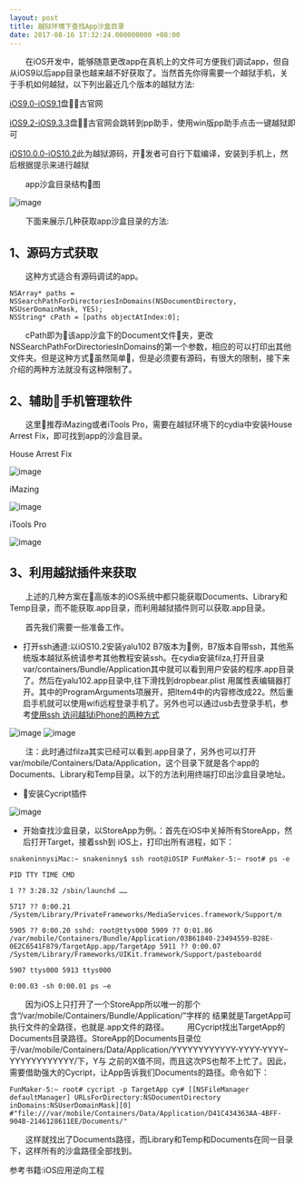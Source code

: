 ```yaml
---
layout: post
title: 越狱环境下查找App沙盒目录
date: 2017-08-16 17:32:24.000000000 +08:00
---
```



&emsp;&emsp;在iOS开发中，能够随意更改app在真机上的文件可方便我们调试app，但自从iOS9以后app目录也越来越不好获取了。当然首先你得需要一个越狱手机，关于手机如何越狱，以下列出最近几个版本的越狱方法:

[iOS9.0-iOS9.1](http://9.pangu.io/)盘古官网

[iOS9.2-iOS9.3.3](http://www.pangu.io/?flag=cn)盘古官网会跳转到pp助手，使用win版pp助手点击一键越狱即可

[iOS10.0.0-iOS10.2](https://github.com/kpwn/yalu102)此为越狱源码，开发者可自行下载编译，安装到手机上，然后根据提示来进行越狱

&emsp;&emsp;app沙盒目录结构图

![image](https://developer.apple.com/library/content/documentation/FileManagement/Conceptual/FileSystemProgrammingGuide/art/ios_app_layout_2x.png)

&emsp;&emsp;下面来展示几种获取app沙盒目录的方法:

1、源码方式获取
---
&emsp;&emsp;这种方式适合有源码调试的app。
```objc
NSArray* paths = NSSearchPathForDirectoriesInDomains(NSDocumentDirectory, NSUserDomainMask, YES);
NSString* cPath = [paths objectAtIndex:0];
```
&emsp;&emsp;cPath即为该app沙盒下的Document文件夹，更改NSSearchPathForDirectoriesInDomains的第一个参数，相应的可以打印出其他文件夹。但是这种方式虽然简单，但是必须要有源码，有很大的限制，接下来介绍的两种方法就没有这种限制了。

2、辅助手机管理软件
---
&emsp;&emsp;这里推荐iMazing或者iTools Pro，需要在越狱环境下的cydia中安装House Arrest Fix，即可找到app的沙盒目录。

House Arrest Fix

![image](http://wx3.sinaimg.cn/mw690/a9a6744agy1filinurxcvj20ku112jus.jpg)

iMazing

![image](http://wx2.sinaimg.cn/mw690/a9a6744agy1filiho25ljj211g0nnjy7.jpg)

iTools Pro

![image](http://wx1.sinaimg.cn/mw690/a9a6744agy1filii2o5mdj20rs0hrwk1.jpg)

3、利用越狱插件来获取
---
&emsp;&emsp;上述的几种方案在高版本的iOS系统中都只能获取Documents、Library和Temp目录，而不能获取.app目录，而利用越狱插件则可以获取.app目录。

&emsp;&emsp;首先我们需要一些准备工作。

* 打开ssh通道:以iOS10.2安装yalu102 B7版本为例，B7版本自带ssh，其他系统版本越狱系统请参考其他教程安装ssh。在cydia安装filza,打开目录var/containers/Bundle/Application其中就可以看到用户安装的程序.app目录了。然后在yalu102.app目录中,往下滑找到dropbear.plist 用属性表编辑器打开。其中的ProgramArguments项展开，把ltem4中的内容修改成22。然后重启手机就可以使用wifi远程登录手机了。另外也可以通过usb去登录手机，参考[使用ssh 访问越狱iPhone的两种方式](http://blog.csdn.net/woaizijiheni/article/details/49181295)

![image](http://wx1.sinaimg.cn/mw690/a9a6744agy1filki4gzesj20ku112aew.jpg)
![image](http://www.fengimg.com/data/attachment/forum/201702/01/215808a7pejtvto1t21m7t.png)

&emsp;&emsp;注：此时通过filza其实已经可以看到.app目录了，另外也可以打开     var/mobile/Containers/Data/Application，这个目录下就是各个app的Documents、Library和Temp目录。以下的方法利用终端打印出沙盒目录地址。

* 安装Cycript插件

![image](http://wx1.sinaimg.cn/mw690/a9a6744agy1filkyjvq85j20ku112wkk.jpg)

* 开始查找沙盒目录，以StoreApp为例。：首先在iOS中关掉所有StoreApp，然后打开Target，接着ssh到 iOS上，打印出所有进程，如下：
```
snakeninnysiMac:~ snakeninny$ ssh root@iOSIP FunMaker-5:~ root# ps -e

PID TTY TIME CMD

1 ?? 3:28.32 /sbin/launchd ……

5717 ?? 0:00.21 /System/Library/PrivateFrameworks/MediaServices.framework/Support/m

5905 ?? 0:00.20 sshd: root@ttys000 5909 ?? 0:01.86 /var/mobile/Containers/Bundle/Application/03B61840-23494559-B28E-0E2C6541F879/TargetApp.app/TargetApp 5911 ?? 0:00.07 /System/Library/Frameworks/UIKit.framework/Support/pasteboardd

5907 ttys000 5913 ttys000

0:00.03 -sh 0:00.01 ps –e
```
&emsp;&emsp;因为iOS上只打开了一个StoreApp所以唯一的那个含“/var/mobile/Containers/Bundle/Application/”字样的 结果就是TargetApp可执行文件的全路径，也就是.app文件的路径。
&emsp;&emsp;用Cycript找出TargetApp的Documents目录路径。StoreApp的Documents目录位 于/var/mobile/Containers/Data/Application/YYYYYYYYYYYY-YYYY-YYYY–YYYYYYYYYYYY/下，Y与 之前的X值不同，而且这次PS也帮不上忙了。因此， 需要借助强大的Cycript，让App告诉我们Documents的路径。命令如下：
```
FunMaker-5:~ root# cycript -p TargetApp cy# [[NSFileManager defaultManager] URLsForDirectory:NSDocumentDirectory inDomains:NSUserDomainMask][0] #"file:///var/mobile/Containers/Data/Application/D41C434363AA-4BFF-904B-2146128611EE/Documents/"
```
&emsp;&emsp;这样就找出了Documents路径，而Library和Temp和Documents在同一目录下，这样所有的沙盒路径全部找到。




参考书籍:iOS应用逆向工程
